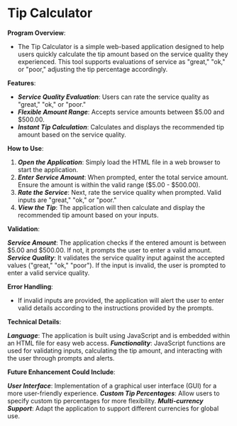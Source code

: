 # Tip Calculator

**Program Overview**:

- The Tip Calculator is a simple web-based application designed to help users quickly calculate the tip amount based on the service quality they experienced. This tool supports evaluations of service as "great," "ok," or "poor," adjusting the tip percentage accordingly.

**Features**:

- **_Service Quality Evaluation_**: Users can rate the service quality as "great," "ok," or "poor."
- **_Flexible Amount Range_**: Accepts service amounts between $5.00 and $500.00.
- **_Instant Tip Calculation_**: Calculates and displays the recommended tip amount based on the service quality.

**How to Use**:

1. **_Open the Application_**: Simply load the HTML file in a web browser to start the application.
2. **_Enter Service Amount_**: When prompted, enter the total service amount. Ensure the amount is within the valid range ($5.00 - $500.00).
3. **_Rate the Service_**: Next, rate the service quality when prompted. Valid inputs are "great," "ok," or "poor."
4. **_View the Tip_**: The application will then calculate and display the recommended tip amount based on your inputs.

**Validation**:

**_Service Amount_**: The application checks if the entered amount is between $5.00 and $500.00. If not, it prompts the user to enter a valid amount.
**_Service Quality_**: It validates the service quality input against the accepted values ("great," "ok," "poor"). If the input is invalid, the user is prompted to enter a valid service quality.

**Error Handling**:

- If invalid inputs are provided, the application will alert the user to enter valid details according to the instructions provided by the prompts.

**Technical Details**:

**_Language_**: The application is built using JavaScript and is embedded within an HTML file for easy web access.
**_Functionality_**: JavaScript functions are used for validating inputs, calculating the tip amount, and interacting with the user through prompts and alerts.

**Future Enhancement Could Include**:

**_User Interface_**: Implementation of a graphical user interface (GUI) for a more user-friendly experience.
**_Custom Tip Percentages_**: Allow users to specify custom tip percentages for more flexibility.
**_Multi-currency Support_**: Adapt the application to support different currencies for global use.
